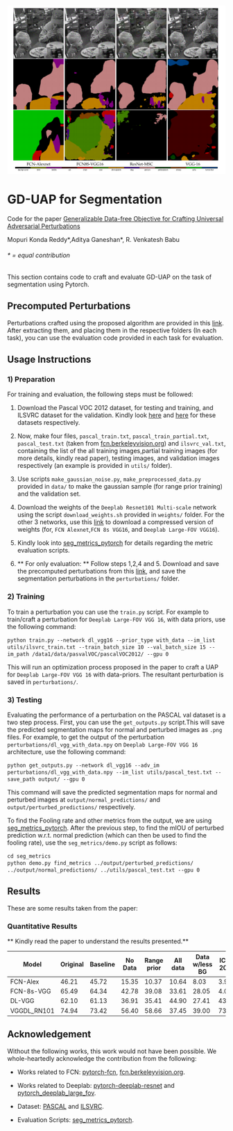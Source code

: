 
![Segmentation example](seg_example.png)

# GD-UAP for Segmentation

Code for the paper [Generalizable Data-free Objective for Crafting Universal Adversarial Perturbations](https://arxiv.org/abs/1801.08092)

Mopuri Konda Reddy*,Aditya Ganeshan*, R. Venkatesh Babu

###### * = equal contribution  

This section contains code to craft and evaluate GD-UAP on the task of segmentation using Pytorch.

## Precomputed Perturbations

Perturbations crafted using the proposed algorithm are provided in this [link](https://www.dropbox.com/s/ixjzg4itx10nhid/perturbations.tar.gz?dl=0). After extracting them, and placing them in the respective folders (In each task), you can use the evaluation code provided in each task for evaluation.

## Usage Instructions

### 1) Preparation

For training and evaluation, the following steps must be followed: 

1) Download the Pascal VOC 2012 dataset, for testing and training, and  ILSVRC dataset for the validation. Kindly look [here](http://host.robots.ox.ac.uk/pascal/VOC/voc2012/) and [here](http://www.image-net.org/challenges/LSVRC/) for these datasets respectively.

2) Now, make four files, `pascal_train.txt`, `pascal_train_partial.txt`, `pascal_test.txt` (taken from [fcn.berkeleyvision.org](https://github.com/shelhamer/fcn.berkeleyvision.org)) and `ilsvrc_val.txt`, containing the list of the all training images,partial training images (for more details, kindly read paper), testing images, and validation images respectively (an example is provided in `utils/` folder).

3) Use scripts `make_gaussian_noise.py`, `make_preprocessed_data.py` provided in `data/` to make the gaussian sample (for range prior training) and the validation set.

4) Download the weights of the `Deeplab Resnet101 Multi-scale` network using the script `download_weights.sh` provided in `weights/` folder. For the other 3 networks, use this [link](https://www.dropbox.com/s/hjmdi9k3skyjfjb/additional_weights.tar.gz?dl=0) to download a compressed version of weights (for, `FCN Alexnet`,`FCN 8s VGG16`, and `Deeplab Large-FOV VGG16`).

5) Kindly look into [seg_metrics_pytorch](https://github.com/BardOfCodes/seg_metrics_pytorch) for details regarding the metric evaluation scripts.

5) ** For only evaluation: ** Follow steps 1,2,4 and 5. Download and save the precomputed perturbations from this [link](https://www.dropbox.com/s/ixjzg4itx10nhid/perturbations.tar.gz?dl=0), and save the segmentation perturbations in the `perturbations/` folder.

### 2) Training

To train a perturbation you can use the `train.py` script. For example to train/craft a perturbation for `Deeplab Large-FOV VGG 16`, with data priors, use the following command:

```
python train.py --network dl_vgg16 --prior_type with_data --im_list utils/ilsvrc_train.txt --train_batch_size 10 --val_batch_size 15 --im_path /data1/data/pasvalVOC/pascalVOC2012/ --gpu 0
```

This will run an optimization process proposed in the paper to craft a UAP for `Deeplab Large-FOV VGG 16` with data-priors. The resultant perturbation is saved in `perturbations/`.


### 3) Testing

Evaluating the performance of a perturbation on the PASCAL val dataset is a two step process. First, you can use the `get_outputs.py` script.This will save the predicted segmentation maps for normal and perturbed images as `.png` files. For example, to get the output of the perturbation `perturbations/dl_vgg_with_data.npy` on `Deeplab Large-FOV VGG 16` architecture, use the following command:

```
python get_outputs.py --network dl_vgg16 --adv_im perturbations/dl_vgg_with_data.npy --im_list utils/pascal_test.txt --save_path output/ --gpu 0 
```

This command will save the predicted segmentation maps for normal and perturbed images at `output/normal_predictions/` and `output/perturbed_predictions/` respectively.

To find the Fooling rate and other metrics from the output, we are using [seg_metrics_pytorch](https://github.com/BardOfCodes/seg_metrics_pytorch). After the previous step, to find the mIOU of perturbed prediction w.r.t. normal prediction (which can then be used to find the fooling rate), use the `seg_metrics/demo.py` script as follows:

```
cd seg_metrics
python demo.py find_metrics ../output/perturbed_predictions/ ../output/normal_predictions/ ../utils/pascal_test.txt --gpu 0
```

## Results

These are some results taken from the paper:

### Quantitative Results

**  Kindly read the paper to understand the results presented.**

|Model     | Original | Baseline | No Data | Range prior | All data | Data w/less BG |ICCV 2017 |
|------------|-----|-----|-----|-----|-----|-----|-----|
|FCN-Alex    | 46.21 | 45.72    |15.35 |10.37 |10.64 |8.03  |3.98 |
|FCN-8s-VGG  | 65.49 | 64.34    |42.78 |39.08 |33.61 |28.05 |4.02 |
|DL-VGG      | 62.10 | 61.13    |36.91 |35.41 |44.90 |27.41 |43.96|
|VGGDL_RN101 | 74.94 | 73.42    |56.40 |58.66 |37.45 |39.00 |73.01|



## Acknowledgement

Without the following works, this work would not have been possible. We whole-heartedly acknowledge the contribution from the following:

* Works related to FCN: [pytorch-fcn](https://github.com/wkentaro/pytorch-fcn), [fcn.berkeleyvision.org](https://github.com/shelhamer/fcn.berkeleyvision.org).

* Works related to Deeplab: [pytorch-deeplab-resnet](https://github.com/isht7/pytorch-deeplab-resnet) and [pytorch_deeplab_large_fov](https://github.com/BardOfCodes/pytorch_deeplab_large_fov).

* Dataset: [PASCAL](http://host.robots.ox.ac.uk/pascal/VOC/voc2012/) and [ILSVRC](http://www.image-net.org/challenges/LSVRC/).

* Evaluation Scripts: [seg_metrics_pytorch](https://github.com/BardOfCodes/seg_metrics_pytorch).


